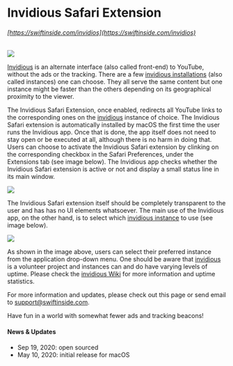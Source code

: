 # Invidious Safari Extension

###### [https://swiftinside.com/invidios](https://swiftinside.com/invidios)

![](https://www.swiftinside.com/media/invidious.png)

[Invidious](https://invidio.us) is an alternate interface (also called front-end) to YouTube, without the ads or the tracking. There are a few [invidious installations](https://github.com/omarroth/invidious/wiki/Invidious-Instances) (also called instances) one can choose. They all serve the same content but one instance might be faster than the others depending on its geographical proximity to the viewer.

The Invidious Safari Extension, once enabled, redirects all YouTube links to the corresponding ones on the [invidious](https://invidio.us) instance of choice. The Invidious Safari extension is automatically installed by macOS the first time the user runs the Invidious app. Once that is done, the app itself does not need to stay open or be executed at all, although there is no harm in doing that. Users can choose to activate the Invidious Safari extension by clinking on the corresponding checkbox in the Safari Preferences, under the Extensions tab (see image below). The Invidious app checks whether the Invidious Safari extension is active or not and display a small status line in its main window.

![](https://www.swiftinside.com/media/safariprefs.png)

The Invidious Safari extension itself should be completely transparent to the user and has has no UI elements whatsoever. The main use of the Invidious app, on the other hand, is to select which [invidious instance](https://github.com/omarroth/invidious/wiki/Invidious-Instances) to use (see image below).

![](https://www.swiftinside.com/media/invidiousmenu.png)

As shown in the image above, users can select their preferred instance from the application drop-down menu. One should be aware that [invidious](https://github.com/omarroth/invidious) is a volunteer project and instances can and do have varying levels of uptime. Please check the [invidious Wiki](https://github.com/omarroth/invidious/wiki) for more information and uptime statistics.

For more information and updates, please check out this page or send email to [support@swiftinside.com](mailto:support@swiftinside.com?Subject=Invidious%20Extension).

Have fun in a world with somewhat fewer ads and tracking beacons!

#### News & Updates

*   Sep 19, 2020: open sourced
*   May 10, 2020: initial release for macOS
